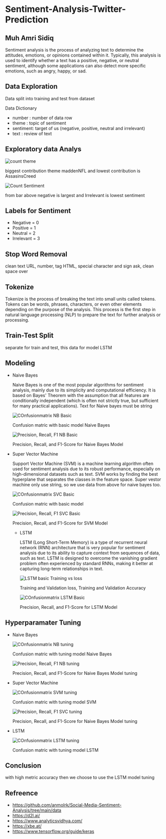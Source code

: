 # Sentiment-Analysis-Twitter-Prediction
Muh Amri Sidiq
 -

Sentiment analysis is the process of analyzing text to determine the attitudes, emotions, or opinions contained within it. Typically, this analysis is used to identify whether a text has a positive, negative, or neutral sentiment, although some applications can also detect more specific emotions, such as angry, happy, or sad.

Data Exploration
 -
Data split into training and test from dataset

Data Dictionary
 - number : number of data row
 - theme : topic of sentiment
 - sentiment: target of us (negative, positive, neutral and irrelevant)
 - text : review of text

Exploratory data Analys
 -
![count theme](https://github.com/user-attachments/assets/fa687ccd-97c7-43e9-b714-003046a7680c)

biggest contribution theme maddenNFL and lowest contribution is AssasinsCreed

![Count Sentiment](https://github.com/user-attachments/assets/ada74cb9-e077-41e4-a237-5b05b192d571)

from bar above negative is largest and Irrelevant is lowest sentiment

Labels for Sentiment
 - 
 - Negative = 0
 - Positive = 1
 - Neutral  = 2
 - Irrelevant = 3

Stop Word Removal
 - 
clean text URL, number, tag HTML, special character and sign ask, clean space over

Tokenize
 -

Tokenize is the process of breaking the text into small units called tokens. Tokens can be words, phrases, characters, or even other elements depending on the purpose of the analysis. This process is the first step in natural language processing (NLP) to prepare the text for further analysis or processing.

Train-Test Split
 - 
separate for train and test, this data for model LSTM

Modeling
 - 

 - Naive Bayes
   
   Naive Bayes is one of the most popular algorithms for sentiment analysis, mainly due to its simplicity and computational efficiency. It is based on Bayes' Theorem with the assumption that all features are conditionally independent (which is often not strictly true, but sufficient for many practical applications). Text for Naive bayes must be string

   ![COnfusionmatrix NB Basic](https://github.com/user-attachments/assets/006fa402-1b98-49a0-9bd1-cd0db20de3a1)

   Confusion matric with basic model Naive Bayes

   ![Precision, Recall, F1 NB Basic](https://github.com/user-attachments/assets/a1a548b3-2e2f-41d9-b462-3a3c17629489)

   Precision, Recall, and F1-Score for Naive Bayes Model

- Super Vector Machine

  Support Vector Machine (SVM) is a machine learning algorithm often used for sentiment analysis due to its robust performance, especially on high-dimensional datasets such as text. SVM works by finding the best hyperplane that separates the classes in the feature space. Super vestor machine only use string, so we use data from above for naive bayes too.

  ![COnfusionmatrix SVC Basic](https://github.com/user-attachments/assets/1e98264e-6a1b-47ec-8101-ee761a4aa3d4)

  Confusion matric with basic model

  ![Precision, Recall, F1 SVC Basic](https://github.com/user-attachments/assets/09449e57-57b6-4def-a29b-b2a427b2d38e)

  Precision, Recall, and F1-Score for SVM Model

  - LSTM

    LSTM (Long Short-Term Memory) is a type of recurrent neural network (RNN) architecture that is very popular for sentiment analysis due to its ability to capture context from sequences of data, such as text. LSTM is designed to overcome the vanishing gradient problem often experienced by standard RNNs, making it better at capturing long-term relationships in text.

    ![LSTM basic Training vs loss](https://github.com/user-attachments/assets/85392d56-09e0-4d56-9a70-6217b55c49a0)

    Training and Validation loss, Training and Validation Accuracy

    ![COnfusionmatrix LSTM Basic](https://github.com/user-attachments/assets/7a9f3e2a-13a1-4886-8045-7f6e5e48e4b6)

    Precision, Recall, and F1-Score for LSTM Model

Hyperparamater Tuning
 - 

 - Naive Bayes

   ![COnfusionmatrix NB tuning](https://github.com/user-attachments/assets/5a06807c-a63a-4eb1-a8a4-a5c517be5c6c)

   Confusion matric with tuning model Naive Bayes

   ![Precision, Recall, F1 NB tuning](https://github.com/user-attachments/assets/ba361212-7f79-4e61-8dcc-0be1c38c0580)

   Precision, Recall, and F1-Score for Naive Bayes Model tuning

- Super Vector Machine

  ![COnfusionmatrix SVM tuning](https://github.com/user-attachments/assets/276e1d0f-c31b-4b4c-bdfe-69529d73c923)

  Confusion matric with tuning model SVM

  ![Precision, Recall, F1 SVC tuning](https://github.com/user-attachments/assets/e5751058-bccc-4249-b805-f554fc38afc8)

  Precision, Recall, and F1-Score for Naive Bayes Model tuning

- LSTM

  ![COnfusionmatrix LSTM tuning](https://github.com/user-attachments/assets/bec195f8-d9ae-4904-994b-f0f3f8b1b06c)

  Confusion matric with tuning model LSTM

Conclusion
 - 

 with high metric accuracy then we choose to use the LSTM model tuning

Refreence
 - 

  - https://github.com/anmolrk/Social-Media-Sentiment-Analysis/tree/main/data
  - https://d2l.ai/
  - https://www.analyticsvidhya.com/
  - https://xbe.at/
  - https://www.tensorflow.org/guide/keras







  








